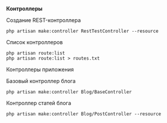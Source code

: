 **Контроллеры**

 Создание REST-контроллера

    php artisan make:controller RestTestController --resource 

 Список контроллеров
    
    php artisan route:list
    php artisan route:list > routes.txt
 
 Контроллеры приложения
 
 Базовый контроллер блога
    
    php artisan make:controller Blog/BaseController
    
 Контроллер статей блога
    
    php artisan make:controller Blog/PostController --resource
